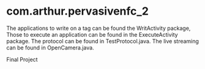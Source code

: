 com.arthur.pervasivenfc_2
=========================

The applications to write on a tag can be found the WritActivity package,
Those to execute an application can be found in the ExecuteActivity package.
The protocol can be found in TestProtocol.java.
The live streaming can be found in OpenCamera.java.

Final Project